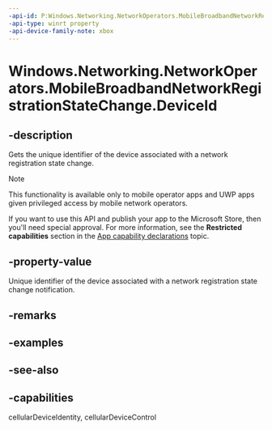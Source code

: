 ```yaml
---
-api-id: P:Windows.Networking.NetworkOperators.MobileBroadbandNetworkRegistrationStateChange.DeviceId
-api-type: winrt property
-api-device-family-note: xbox
---
```


<!-- Property syntax
public string DeviceId { get; }
-->

# Windows.Networking.NetworkOperators.MobileBroadbandNetworkRegistrationStateChange.DeviceId

## -description
Gets the unique identifier of the device associated with a network registration state change.

> [!NOTE]
> This functionality is available only to mobile operator apps and UWP apps given privileged access by mobile network operators.
> 
> If you want to use this API and publish your app to the Microsoft Store, then you'll need special approval. For more information, see the **Restricted capabilities** section in the [App capability declarations](/windows/uwp/packaging/app-capability-declarations#restricted-capabilities) topic. 

## -property-value
Unique identifier of the device associated with a network registration state change notification.

## -remarks

## -examples

## -see-also

## -capabilities
cellularDeviceIdentity, cellularDeviceControl

